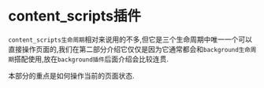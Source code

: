 # content_scripts插件

`content_scripts生命周期`相对来说用的不多,但它是三个生命周期中唯一一个可以直接操作页面的,我们在第二部分介绍它仅仅是因为它通常都会和`background生命周期`搭配使用,放在`background插件`后面介绍会比较连贯.

本部分的重点是如何操作当前的页面状态.
<!-- 和如何与`background生命周期`通信 -->

